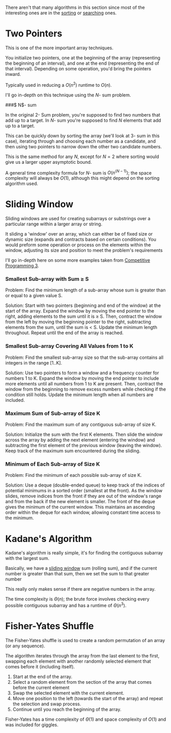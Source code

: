 There aren't that many algorithms in this section since most of the interesting ones are in the [sorting]() or [searching]() ones.

# Two Pointers 

This is one of the more important array techniques.

You initialize two pointers, one at the beginning of the array (representing the beginning of an interval), and one at the end (representing the end of that interval). Depending on some operation, you'd bring the pointers inward.

Typically used in reducing a $O(n^2)$ runtime to $O(n)$.

I'll go in-depth on this technique using the $N$- sum problem.

###$ N$- sum

In the original $2$- Sum problem, you're supposed to find two numbers that add up to a target. 
In $N$- sum you're supposed to find $N$ elements that add up to a target.

This can be quickly down by sorting the array (we'll look at $3$- sum in this case), iterating through and choosing each number as a candidate, and then using two pointers to narrow down the other two candidate numbers.

This is the same method for any $N$, except for $N = 2$ where sorting would give us a larger upper asymptotic bound.

A general time complexity formula for $N$- sum is $O(n ^ {(N - 1)})$; the space complexity will always be $O(1)$, although this might depend on the sorting algorithm used.


# Sliding Window

Sliding windows are used for creating subarrays or substrings over a particular range within a larger array or string.

It sliding a 'window' over an array, which can either be of fixed size or dynamic size (expands and contracts based on certain conditions). You would preform some operation or process on the elements within the window, adjusting its size and position to meet the problem's requirements

I'll go in-depth here on some more examples taken from [Competitive Programming 3]().

### Smallest Sub-array with Sum ≥ S
Problem: Find the minimum length of a sub-array whose sum is greater than or equal to a given value S.

Solution: Start with two pointers (beginning and end of the window) at the start of the array. Expand the window by moving the end pointer to the right, adding elements to the sum until it is ≥ S. Then, contract the window from the left by moving the beginning pointer to the right, subtracting elements from the sum, until the sum is < S. Update the minimum length throughout. Repeat until the end of the array is reached.

### Smallest Sub-array Covering All Values from 1 to K
Problem: Find the smallest sub-array size so that the sub-array contains all integers in the range [1..K].

Solution: Use two pointers to form a window and a frequency counter for numbers 1 to K. Expand the window by moving the end pointer to include more elements until all numbers from 1 to K are present. Then, contract the window from the beginning to remove excess numbers while checking if the condition still holds. Update the minimum length when all numbers are included.

### Maximum Sum of Sub-array of Size K
Problem: Find the maximum sum of any contiguous sub-array of size K.

Solution: Initialize the sum with the first K elements. Then slide the window across the array by adding the next element (entering the window) and subtracting the first element of the previous window (leaving the window). Keep track of the maximum sum encountered during the sliding.

### Minimum of Each Sub-array of Size K
Problem: Find the minimum of each possible sub-array of size K.

Solution: Use a deque (double-ended queue) to keep track of the indices of potential minimums in a sorted order (smallest at the front). As the window slides, remove indices from the front if they are out of the window's range and from the back if the new element is smaller. The front of the deque gives the minimum of the current window. This maintains an ascending order within the deque for each window, allowing constant time access to the minimum.

# Kadane's Algorithm

Kadane's algorithm is really simple, it's for finding the contiguous subarray with the largest sum.

Basically, we have a [sliding window]() sum (rolling sum), and if the current number is greater than that sum, then we set the sum to that greater number

This really only makes sense if there are negative numbers in the array.

The time complexity is $\Theta (n)$; the brute force involves checking every possible contiguous subarray and has a runtime of $\Theta (n ^ 3)$.

# Fisher-Yates Shuffle

The Fisher-Yates shuffle is used to create a random permutation of an array (or any sequence).

The algorithm iterates through the array from the last element to the first, swapping each element with another randomly selected element that comes before it (including itself). 

1. Start at the end of the array.
2. Select a random element from the section of the array that comes before the current element 
3. Swap the selected element with the current element.
4. Move one position to the left (towards the start of the array) and repeat the selection and swap process.
5. Continue until you reach the beginning of the array.

Fisher-Yates has a time complexity of  $\Theta (1)$ and space complexity of $O(1)$ and was included for giggles.
